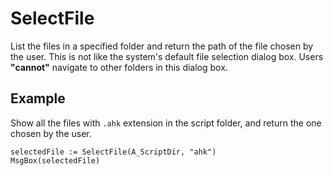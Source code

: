 # SelectFile
List the files in a specified folder and return the path of the file chosen by the user. 
This is not like the system's default file selection dialog box. Users **"cannot"** navigate to other folders in this dialog box.

## Example
Show all the files with `.ahk` extension in the script folder, and return the one chosen by the user.
```
selectedFile := SelectFile(A_ScriptDir, "ahk")
MsgBox(selectedFile)
```
